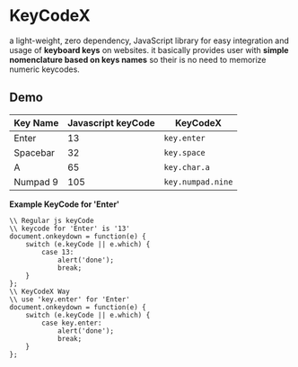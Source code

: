 # KeyCodeX

a light-weight, zero dependency, JavaScript library for easy integration and usage of **keyboard keys** on websites. 
it basically provides user with **simple nomenclature based on keys names** so their is no need to memorize numeric keycodes.

## Demo
Key Name | Javascript keyCode | KeyCodeX
--- | --- | ---
Enter | 13 | `key.enter`
Spacebar | 32 | `key.space`
A | 65 | `key.char.a`
Numpad 9 | 105 | `key.numpad.nine`

**Example KeyCode for 'Enter'**

```
\\ Regular js keyCode
\\ keycode for 'Enter' is '13'
document.onkeydown = function(e) {
    switch (e.keyCode || e.which) {
        case 13:
            alert('done');
            break;
    }
};
\\ KeyCodeX Way
\\ use 'key.enter' for 'Enter'
document.onkeydown = function(e) {
    switch (e.keyCode || e.which) {
        case key.enter:
            alert('done');
            break;
    }
};

```
